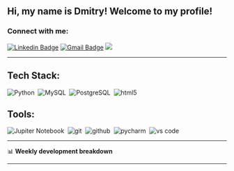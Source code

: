 ## Hi, my name is Dmitry! Welcome to my profile!

### Connect with me:
[![Linkedin Badge](https://img.shields.io/badge/-dmt-blue?style=flat&logo=Linkedin&logoColor=white&link=https://www.linkedin.com/in/dmitry-zhigalo-a698b016b/)](https://www.linkedin.com/in/dmitry-zhigalo-a698b016b/)
[![Gmail Badge](https://img.shields.io/badge/-zhdmts-c14438?style=flat&logo=Gmail&logoColor=white&link=mailto:zhdmts@gmail.com)](mailto:zhdmts@gmail.com)
![](https://visitor-badge.glitch.me/badge?page_id=dmt-zh.dmt-zh)

---

## Tech Stack:

<img alt="Python" src="https://img.shields.io/badge/python-000.svg?&style=for-the-badge&logo=python&logoColor=fff" />&nbsp;
<img alt="MySQL" src="https://img.shields.io/badge/mysql-E10098.svg?&style=for-the-badge&logo=mysqll&logoColor=fff" />&nbsp;
<img alt="PostgreSQL" src="https://img.shields.io/badge/PostgreSQL-26A944.svg?&style=for-the-badge&logo=PostgreSQL&logoColor=fff" />&nbsp;
<img alt="html5" src="https://img.shields.io/badge/html-E34F26.svg?&style=for-the-badge&logo=html5&logoColor=fff" />&nbsp;

##  Tools:

<img alt="Jupiter Notebook" src="https://img.shields.io/badge/juptiter-notebook-61DAFB.svg?&style=for-the-badge&logo=python&logoColor=fff" />&nbsp;
<img alt="git" src="https://img.shields.io/badge/git-F05033.svg?&style=for-the-badge&logo=git&logoColor=fff" />&nbsp;
<img alt="github" src="https://img.shields.io/badge/github-000.svg?&style=for-the-badge&logo=github&logoColor=fff" />&nbsp;
<img alt="pycharm" src="https://img.shields.io/badge/pycharm-5920B1.svg?&style=for-the-badge&logo=pycharm&logoColor=fff" />&nbsp;
<img alt="vs code" src="https://img.shields.io/badge/vs code-007ACC.svg?&style=for-the-badge&logo=visual-studio-code&logoColor=fff" />&nbsp;

-------

📊 **Weekly development breakdown**
<!--START_SECTION:waka-->
<!--END_SECTION:waka-->

-------
